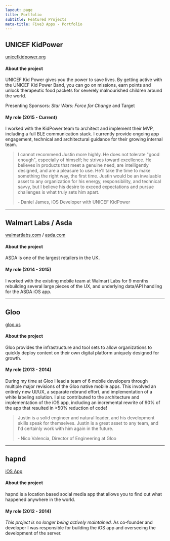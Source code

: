 ```yaml
---
layout: page
title: Portfolio
subtitle: Featured Projects
meta-title: Five3 Apps - Portfolio
---
```


## UNICEF KidPower
[unicefkidpower.org](http://unicefkidpower.org/)

#### About the project

UNICEF Kid Power gives you the power to save lives. By getting active with the UNICEF Kid Power Band, you can go on missions, earn points and unlock therapeutic food packets for severely malnourished children around the world.

Presenting Sponsors: 
_Star Wars: Force for Change_ and Target

#### My role (2015 - Current)
I worked with the KidPower team to architect and implement their MVP, including a full BLE communication stack. I currently provide ongoing app engagement, technical and architectural guidance for their growing internal team.

>I cannot recommend Justin more highly. He does not tolerate "good enough", especially of himself; he strives toward excellence. He believes in products that meet a genuine need, are intelligently designed, and are a pleasure to use. He'll take the time to make something the right way, the first time. Justin would be an invaluable asset to any organization for his energy, responsibility, and technical savvy, but I believe his desire to exceed expectations and pursue challenges is what truly sets him apart.
>
>&#8209; Daniel James, iOS Developer with UNICEF KidPower

---

## Walmart Labs / Asda
[walmartlabs.com](http://www.walmartlabs.com/) / [asda.com](http://www.asda.com/)

#### About the project

ASDA is one of the largest retailers in the UK.

#### My role (2014 - 2015)
I worked with the existing mobile team at Walmart Labs for 9 months rebuilding several large pieces of the UX, and underlying data/API handling for the ASDA iOS app.

---

## Gloo
[gloo.us](http://grow.gloo.us/)

#### About the project

Gloo provides the infrastructure and tool sets to allow organizations to quickly deploy content on their own digital platform uniquely designed for growth.

#### My role (2013 - 2014)

During my time at Gloo I lead a team of 6 mobile developers through multiple major revisions of the Gloo native mobile apps. This involved an entirely new UI/UX, a separate rebrand effort, and implementation of a white labeling solution. I also contributed to the architecture and implementation of the iOS app, including an incremental rewrite of 90% of the app that resulted in >50% reduction of code!

> Justin is a solid engineer and natural leader, and his development skills speak for themselves. Justin is a great asset to any team, and I'd certainly work with him again in the future.
>
>&#8209; Nico Valencia, Director of Engineering at Gloo

---

## hapnd
[iOS App](https://itunes.apple.com/gy/app/hapnd/id873471815?mt=8)

#### About the project

hapnd is a location based social media app that allows you to find out what happened anywhere in the world.

#### My role (2012 - 2014)

_This project is no longer being actively maintained._ As co-founder and developer I was responsible for building the iOS app and overseeing the development of the server.
